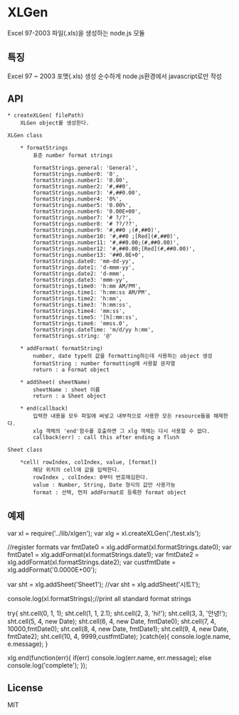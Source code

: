# XLGen
Excel 97-2003 파일(.xls)을 생성하는 node.js 모듈

## 특징
  Excel 97 ~ 2003 포맷(.xls) 생성
  순수하게 node.js환경에서 javascript로만 작성

## API
    * createXLGen( filePath)
        XLGen object를 생성한다.
        
    XLGen class
    
        * formatStrings
            표준 number format strings
            
            formatStrings.general: 'General',
            formatStrings.number0: '0',
            formatStrings.number1: '0.00',
            formatStrings.number2: '#,##0',
            formatStrings.number3: '#,##0.00',
            formatStrings.number4: '0%',
            formatStrings.number5: '0.00%',
            formatStrings.number6: '0.00E+00',
            formatStrings.number7: '# ?/?',
            formatStrings.number8: '# ??/??',
            formatStrings.number9: '#,##0 ;(#,##0)',
            formatStrings.number10: '#,##0 ;[Red](#,##0)',
            formatStrings.number11: '#,##0.00;(#,##0.00)',
            formatStrings.number12: '#,##0.00;[Red](#,##0.00)',
            formatStrings.number13: '##0.0E+0',
            formatStrings.date0: 'mm-dd-yy',
            formatStrings.date1: 'd-mmm-yy',
            formatStrings.date2: 'd-mmm',
            formatStrings.date3: 'mmm-yy',
            formatStrings.time0: 'h:mm AM/PM',
            formatStrings.time1: 'h:mm:ss AM/PM',
            formatStrings.time2: 'h:mm',
            formatStrings.time3: 'h:mm:ss',
            formatStrings.time4: 'mm:ss',
            formatStrings.time5: '[h]:mm:ss',
            formatStrings.time6: 'mmss.0',
            formatStrings.dateTime: 'm/d/yy h:mm',
            formatStrings.string: '@'
  
        * addFormat( formatString)
            number, date type의 값을 formatting하는데 사용하는 object 생성
            formatString : number formatting에 사용할 문자열
            return : a Format object
            
        * addSheet( sheetName)
            sheetName : sheet 이름
            return : a Sheet object
            
        * end(callback)
            입력한 내용을 모두 파일에 써넣고 내부적으로 사용한 모든 resource들을 해제한다.
            xlg 객체의 'end'함수를 호출하면 그 xlg 객체는 다시 사용할 수 없다.
            callback(err) : call this after ending a flush
            
    Sheet class
    
        *cell( rowIndex, colIndex, value, [format])
            해당 위치의 cell에 값을 입력한다.
            rowIndex , colIndex: 0부터 번호매김한다.
            value : Number, String, Date 형식의 값만 사용가능
            format : 선택, 먼저 addFormat로 등록한 format object
                
## 예제

var xl = require('../lib/xlgen');
var xlg = xl.createXLGen('./test.xls');

//register formats
var fmtDate0 = xlg.addFormat(xl.formatStrings.date0);
var fmtDate1 = xlg.addFormat(xl.formatStrings.date1);
var fmtDate2 = xlg.addFormat(xl.formatStrings.date2);
var custfmtDate = xlg.addFormat('0.0000E+00');

var sht = xlg.addSheet('Sheet1');
//var sht = xlg.addSheet('시트1');

console.log(xl.formatStrings);//print all standard format strings

try{
    sht.cell(0, 1, 1);
    sht.cell(1, 1, 2.1);
    sht.cell(2, 3, 'hi!');
    sht.cell(3, 3, '안녕!');
    sht.cell(5, 4, new Date);
    sht.cell(6, 4, new Date, fmtDate0);
    sht.cell(7, 4, 10000,fmtDate0);
    sht.cell(8, 4, new Date, fmtDate1);
    sht.cell(9, 4, new Date, fmtDate2);
    sht.cell(10, 4, 9999,custfmtDate);
}catch(e){
    console.log(e.name, e.message);
}

xlg.end(function(err){
    if(err) console.log(err.name, err.message);
    else console.log('complete');
});


## License
MIT
